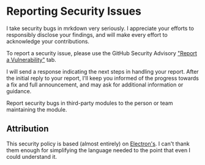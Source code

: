 # Reporting Security Issues

I take security bugs in mrkdown very seriously. I appreciate your efforts to
responsibly disclose your findings, and will make every effort to acknowledge
your contributions.

To report a security issue, please use the GitHub Security Advisory
["Report a Vulnerability"](https://github.com/tweakdeveloper/mrkdown-android/security/advisories/new)
tab.

I will send a response indicating the next steps in handling your report. After
the initial reply to your report, I'll keep you informed of the progress
towards a fix and full announcement, and may ask for additional information or
guidance.

Report security bugs in third-party modules to the person or team maintaining
the module.

## Attribution

This security policy is based (almost entirely) on
[Electron's](https://github.com/electron/electron/blob/main/SECURITY.md). I
can't thank them enough for simplifying the language needed to the point that
even I could understand it.

